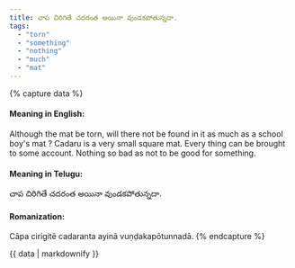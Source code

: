 ```yaml
---
title: చాప చిరిగితే చదరంత అయినా వుండకపోతున్నదా.
tags:
  - "torn"
  - "something"
  - "nothing"
  - "much"
  - "mat"
---
```


{% capture data %}
#### Meaning in English:
Although the mat be torn, will there not be found in it as much as a school boy's mat ?
Cadaru is a very small square mat.
Every thing can be brought to some account.
Nothing so bad as not to be good for something.

#### Meaning in Telugu:
చాప చిరిగితే చదరంత అయినా వుండకపోతున్నదా.

#### Romanization:
Cāpa cirigitē cadaranta ayinā vuṇḍakapōtunnadā.
{% endcapture %}

{{ data | markdownify }}

